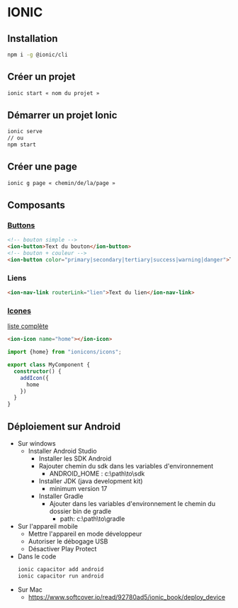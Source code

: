 # IONIC

## Installation

```bash
npm i -g @ionic/cli
```

## Créer un projet 
```bash
ionic start « nom du projet »
```

## Démarrer un projet Ionic
```bash
ionic serve
// ou
npm start
```

## Créer une page
```bash
ionic g page « chemin/de/la/page »
```

## Composants

### [Buttons](https://ionicframework.com/docs/api/button)
```html
<!-- bouton simple -->
<ion-button>Text du bouton</ion-button>
<!-- bouton + couleur -->
<ion-button color="primary|secondary|tertiary|success|warning|danger">Text du bouton</ion-button>
```

### Liens
```html
<ion-nav-link routerLink="lien">Text du lien</ion-nav-link>
```

### [Icones](https://ionicframework.com/docs/api/icon)

[liste complète](https://ionic.io/ionicons?_gl=1*1vo4xbi*_ga*ODczMDAyMjAyLjE3MTU2NzE2MTU.*_ga_REH9TJF6KF*MTcxNTY4Nzc1Mi4zLjEuMTcxNTY4NzkzMS4wLjAuMA..)

```html
<ion-icon name="home"></ion-icon>
```

```ts
import {home} from "ionicons/icons";

export class MyComponent {
  constructor() {
    addIcon({
      home
    })
  }
}
```

## Déploiement sur Android

- Sur windows
  - Installer Android Studio
    - Installer les SDK Android
    - Rajouter chemin du sdk dans les variables d'environnement
      - ANDROID_HOME : c:\path\to\sdk
    - Installer JDK (java development kit)
      - minimum version 17
    - Installer Gradle
      - Ajouter dans les variables d'environnement le chemin du dossier bin de gradle
        - path: c:\path\to\gradle
- Sur l'appareil mobile
  - Mettre l'appareil en mode développeur
  - Autoriser le débogage USB
  - Désactiver Play Protect
- Dans le code
  ```bash
  ionic capacitor add android
  ionic capacitor run android
  ```
- Sur Mac
  - https://www.softcover.io/read/92780ad5/ionic_book/deploy_device



